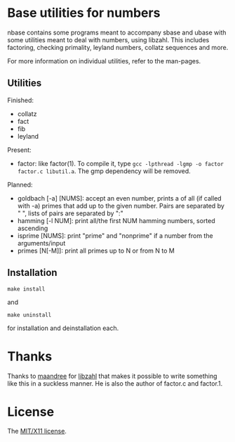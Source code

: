 Base utilities for numbers
===========================

nbase contains some programs meant to accompany sbase and ubase with some
utilities meant to deal with numbers, using libzahl. This includes factoring, checking
primality, leyland numbers, collatz sequences and more.

For more information on individual utilities, refer to the man-pages.

Utilities
---------

Finished:

* collatz
* fact
* fib
* leyland

Present:

* factor: like factor(1). To compile it, type `gcc -lpthread -lgmp -o factor factor.c libutil.a`. The gmp dependency will be removed.

Planned:

* goldbach [-a] [NUMS]: accept an even number, prints a of all (if called with -a)
	primes that add up to the given number. Pairs are separated by " ", lists
	of pairs are separated by ":"
* hamming [-l NUM]: print all/the first NUM hamming numbers, sorted ascending
* isprime [NUMS]: print "prime" and "nonprime" if a number from the arguments/input
* primes [N[-M]]: print all primes up to N or from N to M

Installation
------------

	make install

and

	make uninstall

for installation and deinstallation each.

Thanks
======

Thanks to [maandree](https://github.com/maandree) for
[libzahl](http://git.suckless.org/libzahl) that makes it possible to
write something like this in a suckless manner. He is also the author
of factor.c and factor.1.

License
=======

The [MIT/X11 license](./LICENSE).
